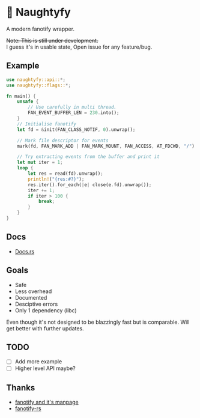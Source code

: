 # 📁 Naughtyfy

A modern fanotify wrapper.

~~Note: This is still under development.~~ <br>
I guess it's in usable state, Open issue
for any feature/bug.

## Example

```rust
use naughtyfy::api::*;
use naughtyfy::flags::*;

fn main() {
    unsafe {
        // Use carefully in multi thread.
        FAN_EVENT_BUFFER_LEN = 230.into();
    }
    // Initialise fanotify
    let fd = &init(FAN_CLASS_NOTIF, 0).unwrap();

    // Mark file descriptor for events
    mark(fd, FAN_MARK_ADD | FAN_MARK_MOUNT, FAN_ACCESS, AT_FDCWD, "/").unwrap();

    // Try extracting events from the buffer and print it
    let mut iter = 1;
    loop {
        let res = read(fd).unwrap();
        println!("{res:#?}");
        res.iter().for_each(|e| close(e.fd).unwrap());
        iter += 1;
        if iter > 100 {
            break;
        }
    }
}
```

## Docs

- [Docs.rs](https://docs.rs/naughtyfy/latest/naughtyfy/)

## Goals

- Safe
- Less overhead
- Documented
- Desciptive errors
- Only 1 dependency (libc)

Even though it's not designed to be blazzingly fast but is comparable. Will get better with further updates.

## TODO
- [ ] Add more example
- [ ] Higher level API maybe?

## Thanks

- [fanotify and it's manpage](https://man7.org/linux/man-pages/man7/fanotify.7.html)
- [fanotify-rs](https://github.com/Percivalll/fanotify-rs)
